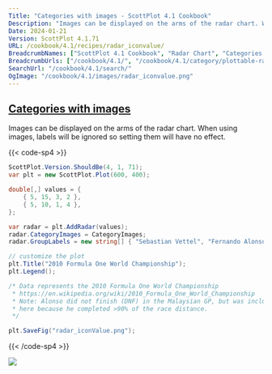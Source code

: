 ```yaml
---
Title: "Categories with images - ScottPlot 4.1 Cookbook"
Description: "Images can be displayed on the arms of the radar chart. When using images, labels will be ignored so setting them will have no effect."
Date: 2024-01-21
Version: ScottPlot 4.1.71
URL: /cookbook/4.1/recipes/radar_iconvalue/
BreadcrumbNames: ["ScottPlot 4.1 Cookbook", "Radar Chart", "Categories with images"]
BreadcrumbUrls: ["/cookbook/4.1/", "/cookbook/4.1/category/plottable-radar", "/cookbook/4.1/recipes/radar_iconvalue/"]
SearchUrl: "/cookbook/4.1/search/"
OgImage: "/cookbook/4.1/images/radar_iconvalue.png"
---
```


<h2><a id='categories-with-images' href='/cookbook/4.1/recipes/radar_iconvalue/'>Categories with images</a></h2>

Images can be displayed on the arms of the radar chart. When using images, labels will be ignored so setting them will have no effect.

{{< code-sp4 >}}

```cs
ScottPlot.Version.ShouldBe(4, 1, 71);
var plt = new ScottPlot.Plot(600, 400);

double[,] values = {
    { 5, 15, 3, 2 },
    { 5, 10, 1, 4 },
};

var radar = plt.AddRadar(values);
radar.CategoryImages = CategoryImages;
radar.GroupLabels = new string[] { "Sebastian Vettel", "Fernando Alonso" };

// customize the plot
plt.Title("2010 Formula One World Championship");
plt.Legend();

/* Data represents the 2010 Formula One World Championship
 * https://en.wikipedia.org/wiki/2010_Formula_One_World_Championship
 * Note: Alonso did not finish (DNF) in the Malaysian GP, but was included 
 * here because he completed >90% of the race distance.
 */

plt.SaveFig("radar_iconValue.png");
```

{{< /code-sp4 >}}

<img src='../../images/radar_iconvalue.png' class='d-block mx-auto my-5' />


